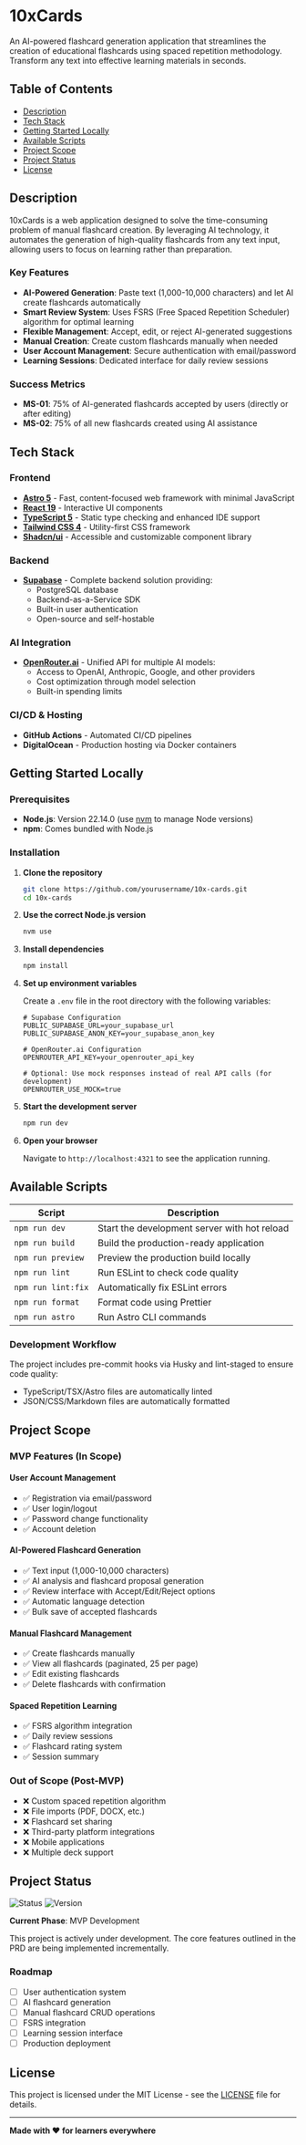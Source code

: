 # 10xCards

An AI-powered flashcard generation application that streamlines the creation of educational flashcards using spaced repetition methodology. Transform any text into effective learning materials in seconds.

## Table of Contents

- [Description](#description)
- [Tech Stack](#tech-stack)
- [Getting Started Locally](#getting-started-locally)
- [Available Scripts](#available-scripts)
- [Project Scope](#project-scope)
- [Project Status](#project-status)
- [License](#license)

## Description

10xCards is a web application designed to solve the time-consuming problem of manual flashcard creation. By leveraging AI technology, it automates the generation of high-quality flashcards from any text input, allowing users to focus on learning rather than preparation.

### Key Features

- **AI-Powered Generation**: Paste text (1,000-10,000 characters) and let AI create flashcards automatically
- **Smart Review System**: Uses FSRS (Free Spaced Repetition Scheduler) algorithm for optimal learning
- **Flexible Management**: Accept, edit, or reject AI-generated suggestions
- **Manual Creation**: Create custom flashcards manually when needed
- **User Account Management**: Secure authentication with email/password
- **Learning Sessions**: Dedicated interface for daily review sessions

### Success Metrics

- **MS-01**: 75% of AI-generated flashcards accepted by users (directly or after editing)
- **MS-02**: 75% of all new flashcards created using AI assistance

## Tech Stack

### Frontend

- **[Astro 5](https://astro.build/)** - Fast, content-focused web framework with minimal JavaScript
- **[React 19](https://react.dev/)** - Interactive UI components
- **[TypeScript 5](https://www.typescriptlang.org/)** - Static type checking and enhanced IDE support
- **[Tailwind CSS 4](https://tailwindcss.com/)** - Utility-first CSS framework
- **[Shadcn/ui](https://ui.shadcn.com/)** - Accessible and customizable component library

### Backend

- **[Supabase](https://supabase.com/)** - Complete backend solution providing:
  - PostgreSQL database
  - Backend-as-a-Service SDK
  - Built-in user authentication
  - Open-source and self-hostable

### AI Integration

- **[OpenRouter.ai](https://openrouter.ai/)** - Unified API for multiple AI models:
  - Access to OpenAI, Anthropic, Google, and other providers
  - Cost optimization through model selection
  - Built-in spending limits

### CI/CD & Hosting

- **GitHub Actions** - Automated CI/CD pipelines
- **DigitalOcean** - Production hosting via Docker containers

## Getting Started Locally

### Prerequisites

- **Node.js**: Version 22.14.0 (use [nvm](https://github.com/nvm-sh/nvm) to manage Node versions)
- **npm**: Comes bundled with Node.js

### Installation

1. **Clone the repository**

   ```bash
   git clone https://github.com/yourusername/10x-cards.git
   cd 10x-cards
   ```

2. **Use the correct Node.js version**

   ```bash
   nvm use
   ```

3. **Install dependencies**

   ```bash
   npm install
   ```

4. **Set up environment variables**

   Create a `.env` file in the root directory with the following variables:

   ```env
   # Supabase Configuration
   PUBLIC_SUPABASE_URL=your_supabase_url
   PUBLIC_SUPABASE_ANON_KEY=your_supabase_anon_key

   # OpenRouter.ai Configuration
   OPENROUTER_API_KEY=your_openrouter_api_key

   # Optional: Use mock responses instead of real API calls (for development)
   OPENROUTER_USE_MOCK=true
   ```

5. **Start the development server**

   ```bash
   npm run dev
   ```

6. **Open your browser**

   Navigate to `http://localhost:4321` to see the application running.

## Available Scripts

| Script             | Description                                  |
| ------------------ | -------------------------------------------- |
| `npm run dev`      | Start the development server with hot reload |
| `npm run build`    | Build the production-ready application       |
| `npm run preview`  | Preview the production build locally         |
| `npm run lint`     | Run ESLint to check code quality             |
| `npm run lint:fix` | Automatically fix ESLint errors              |
| `npm run format`   | Format code using Prettier                   |
| `npm run astro`    | Run Astro CLI commands                       |

### Development Workflow

The project includes pre-commit hooks via Husky and lint-staged to ensure code quality:

- TypeScript/TSX/Astro files are automatically linted
- JSON/CSS/Markdown files are automatically formatted

## Project Scope

### MVP Features (In Scope)

#### User Account Management

- ✅ Registration via email/password
- ✅ User login/logout
- ✅ Password change functionality
- ✅ Account deletion

#### AI-Powered Flashcard Generation

- ✅ Text input (1,000-10,000 characters)
- ✅ AI analysis and flashcard proposal generation
- ✅ Review interface with Accept/Edit/Reject options
- ✅ Automatic language detection
- ✅ Bulk save of accepted flashcards

#### Manual Flashcard Management

- ✅ Create flashcards manually
- ✅ View all flashcards (paginated, 25 per page)
- ✅ Edit existing flashcards
- ✅ Delete flashcards with confirmation

#### Spaced Repetition Learning

- ✅ FSRS algorithm integration
- ✅ Daily review sessions
- ✅ Flashcard rating system
- ✅ Session summary

### Out of Scope (Post-MVP)

- ❌ Custom spaced repetition algorithm
- ❌ File imports (PDF, DOCX, etc.)
- ❌ Flashcard set sharing
- ❌ Third-party platform integrations
- ❌ Mobile applications
- ❌ Multiple deck support

## Project Status

![Status](https://img.shields.io/badge/status-in%20development-yellow)
![Version](https://img.shields.io/badge/version-0.0.1-blue)

**Current Phase**: MVP Development

This project is actively under development. The core features outlined in the PRD are being implemented incrementally.

### Roadmap

- [ ] User authentication system
- [ ] AI flashcard generation
- [ ] Manual flashcard CRUD operations
- [ ] FSRS integration
- [ ] Learning session interface
- [ ] Production deployment

## License

This project is licensed under the MIT License - see the [LICENSE](LICENSE) file for details.

---

**Made with ❤️ for learners everywhere**
